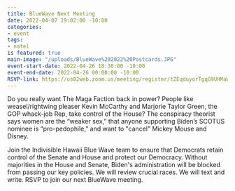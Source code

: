 ```yaml
---
title: BlueWave Next Meeting
date: 2022-04-07 19:02:00 -10:00
categories:
- event
tags:
- natel
is featured: true
main-image: "/uploads/BlueWave%202022%20Postcards.JPG"
event-start-date: 2022-04-26 18:30:00 -10:00
event-end-date: 2022-04-26 00:00:00 -10:00
RSVP-link: https://us02web.zoom.us/meeting/register/tZEqduyorTgqG9UHMaW1lg6C9C7EP-FVTkym
---
```


Do you really want The Maga Faction back in power?  People like weasel/rightwing pleaser Kevin McCarthy and Marjorie Taylor Green, the GOP whack-job Rep, take control of the House? The conspiracy theorist says women are the “weaker sex,” that anyone supporting Biden’s SCOTUS nominee is “pro-pedophile,” and want to "cancel" Mickey Mouse and Disney. 

Join the Indivisible Hawaii Blue Wave team to ensure that Democrats retain control of the Senate and House and protect our Democracy. Without majorities in the House and Senate, Biden's administration will be blocked from passing our key policies. We will review crucial races.  We will text and write.  RSVP to join our next BlueWave meeting.  
